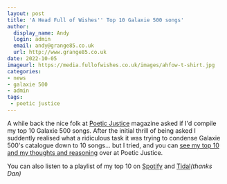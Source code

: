 ```yaml
---
layout: post
title: 'A Head Full of Wishes'' Top 10 Galaxie 500 songs'
author:
  display_name: Andy
  login: admin
  email: andy@grange85.co.uk
  url: http://www.grange85.co.uk
date: 2022-10-05
imageurl: https://media.fullofwishes.co.uk/images/ahfow-t-shirt.jpg
categories:
- news
- galaxie 500
- admin
tags:
 - poetic justice
---
```

A while back the nice folk at [Poetic Justice](https://poeticjusticemagazine.com) magazine asked if I'd compile my top 10 Galaxie 500 songs. After the initial thrill of being asked I suddently realised what a ridiculous task it was trying to condense Galaxie 500's catalogue down to 10 songs... but I tried, and you can [see my top 10 and my thoughts and reasoning](https://poeticjusticemagazine.com/2022/10/04/a-head-full-of-wishes-top-10-galaxie-500-songs/) over at Poetic Justice.

You can also listen to a playlist of my top 10 on [Spotify](https://open.spotify.com/playlist/013580TSHgy5mUpgQyBLvv) and [Tidal](https://tidal.com/playlist/6d961ee1-c13b-4851-8c6c-e35425108e0d)_(thanks Dan)_
